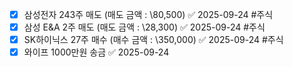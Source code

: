 * [x] 삼성전자 243주 매도 (매도 금액 : \80,500) ✅ 2025-09-24 #주식 
* [x] 삼성 E&A 2주 매도 (매도 금액 : \28,300) ✅ 2025-09-24 #주식 
* [x] SK하이닉스 27주 매수 (매수 금액 : \350,000) ✅ 2025-09-24 #주식 
* [x] 와이프 1000만원 송금 ✅ 2025-09-24